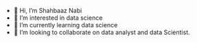 - 👋 Hi, I’m Shahbaaz Nabi
- 👀 I’m interested in data science
- 🌱 I’m currently learning data science
- 💞️ I’m looking to collaborate on data analyst and data Scientist.

<!---
iamnabi/iamnabi is a ✨ special ✨ repository because its `README.md` (this file) appears on your GitHub profile.
You can click the Preview link to take a look at your changes.
--->
